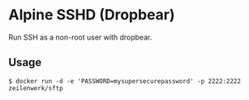 # Alpine SSHD (Dropbear)

Run SSH as a non-root user with dropbear.

## Usage

```shell
$ docker run -d -e 'PASSWORD=mysupersecurepassword' -p 2222:2222 zeilenwerk/sftp
```
